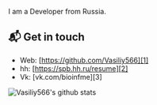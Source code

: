 I am a Developer from Russia.

## 📬 Get in touch

- Web: [https://github.com/Vasiliy566][1]
- hh: [https://spb.hh.ru/resume][2]
- Vk: [vk.com/bioinfme][3]


![Vasiliy566's github stats](https://github-readme-stats.vercel.app/api?username=Vasiliy566&show_icons=true)
